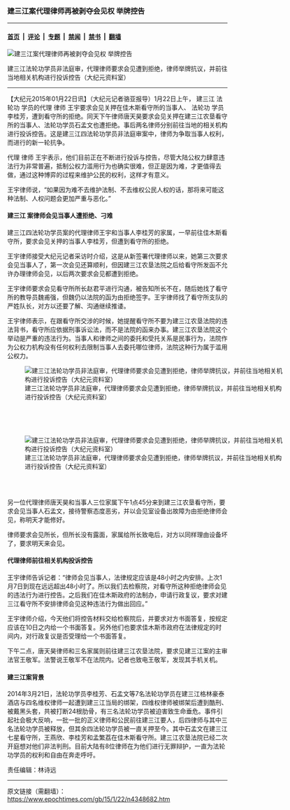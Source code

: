### 建三江案代理律师再被剥夺会见权 举牌控告

---

#### [首页](../../../..?n4348682) &nbsp;|&nbsp; [评论](../../../../../epoch-comment?n4348682) &nbsp;|&nbsp; [专题](../../../../../epoch-special?n4348682) &nbsp;|&nbsp; [禁闻](../../../../../epoch-news?n4348682) &nbsp;|&nbsp; [禁书](../../../../../books?n4348682) &nbsp;|&nbsp; [翻墙](https://github.com/gfw-breaker/nogfw/blob/master/README.md?n4348682)


<div><img alt="建三江案代理律师再被剥夺会见权 举牌控告" class="attachment-djy_600_400 size-djy_600_400 wp-post-image" src="https://i.epochtimes.com/assets/uploads/2015/01/150122030102941-600x400.jpg"/>
<div class="caption">
 <p>
  建三江法轮功学员非法庭审，代理律师要求会见遭到拒绝，律师举牌抗议，并前往当地相关机构进行投诉控告（大纪元资料室）
 </p>
</div></div><hr/><div class="post_content" id="artbody" itemprop="articleBody">
 <!-- article content begin -->
 <p>
  【大纪元2015年01月22日讯】（大纪元记者骆亚报导）1月22日上午，
  <ok href="https://www.epochtimes.com/gb/tag/%E5%BB%BA%E4%B8%89%E6%B1%9F.html">
   建三江
  </ok>
  <ok href="https://www.epochtimes.com/gb/tag/%E6%B3%95%E8%BD%AE%E5%8A%9F.html">
   法轮功
  </ok>
  学员的代理
  <ok href="https://www.epochtimes.com/gb/tag/%E5%BE%8B%E5%B8%88.html">
   律师
  </ok>
  王宇要求会见关押在佳木斯看守所的当事人、
  <ok href="https://www.epochtimes.com/gb/tag/%E6%B3%95%E8%BD%AE%E5%8A%9F.html">
   法轮功
  </ok>
  学员李桂芳，遭到看守所的拒绝。同天下午律师唐天昊要求会见关押在建三江农垦看守所的当事人、法轮功学员石孟文也遭拒绝。事后两名律师分别前往当地的相关机构进行投诉控告。这是建三江四法轮功学员非法庭审案中，律师为争取当事人权利，而进行的新一轮抗争。
 </p>
 <p>
  代理
  <ok href="https://www.epochtimes.com/gb/tag/%E5%BE%8B%E5%B8%88.html">
   律师
  </ok>
  王宇表示，他们目前正在不断进行投诉与控告，尽管大陆公权力肆意违法行为非常普遍，抵制公权力滥用行为也确实很难，但正是因为难，才更值得去做，通过这种博弈的过程来维护公民的权利，这样才有意义。
 </p>
 <p>
  王宇律师说，“如果因为难不去维护法制、不去维权公民人权的话，那将来可能这种法制、人权问题会更加严重与恶化。”
 </p>
 <p>
  <h4>
   <ok href="https://www.epochtimes.com/gb/tag/%E5%BB%BA%E4%B8%89%E6%B1%9F.html">
    建三江
   </ok>
   案律师会见当事人遭拒绝、刁难
  </h4>
  <p>
   建三江四法轮功学员案的代理律师王宇和当事人李桂芳的家属，一早前往佳木斯看守所，要求会见关押的当事人李桂芳，但遭到看守所的拒绝。
  </p>
  <p>
   王宇律师接受大纪元记者采访时介绍，这是从新签署代理律师以来，她第三次要求会见当事人了，第一次会见还算顺利，但因建三江农垦法院之后给看守所发函不允许办理律师会见，以后两次要求会见都遭到拒绝。
  </p>
  <p>
   王宇律师要求会见看守所所长赵君平进行沟通，被告知所长不在，随后她找了看守所的教导员魏甫强，但魏仍以法院的函为由拒绝签字。王宇律师找了看守所支队的严姓队长，对方以还要了解、沟通继续推诿。
  </p>
  <p>
   王宇律师表示，在跟看守所交涉的时候，她提醒看守所不要为建三江农垦法院的违法背书，看守所应依据刑事诉讼法，而不是法院的函来办事。建三江农垦法院这个举动是严重的违法行为。当事人和律师之间的委托和受托关系是民事行为，法院作为公权力机构没有任何权利去限制当事人去委托哪位律师，法院这种行为属于滥用公权力。
  </p>
  <p>
   <figure aria-describedby="caption-attachment-5824328" class="wp-caption aligncenter" id="attachment_5824328" style="width: 600px">
    <ok href=" https://i.epochtimes.com/assets/uploads/2015/01/150122030115941-600x800.jpg" rel="noreferrer noopener" target="_blank">
     <img alt="建三江法轮功学员非法庭审，代理律师要求会见遭到拒绝，律师举牌抗议，并前往当地相关机构进行投诉控告（大纪元资料室）" class="size-large wp-image-5824328" src="https://i.epochtimes.com/assets/uploads/2015/01/150122030115941-600x800.jpg" title="建三江法轮功学员非法庭审，代理律师要求会见遭到拒绝，律师举牌抗议，并前往当地相关机构进行投诉控告（大纪元资料室）"/>
    </ok>
    <br/><figcaption class="wp-caption-text" id="caption-attachment-5824328">
     建三江法轮功学员非法庭审，代理律师要求会见遭到拒绝，律师举牌抗议，并前往当地相关机构进行投诉控告（大纪元资料室）
    </figcaption><br/>
   </figure><br/>
   <br/>
   <figure aria-describedby="caption-attachment-5824349" class="wp-caption aligncenter" id="attachment_5824349" style="width: 600px">
    <ok href=" https://i.epochtimes.com/assets/uploads/2015/01/150122030111941-600x800.jpg" rel="noreferrer noopener" target="_blank">
     <img alt="建三江法轮功学员非法庭审，代理律师要求会见遭到拒绝，律师举牌抗议，并前往当地相关机构进行投诉控告（大纪元资料室）" class="size-large wp-image-5824349" src="https://i.epochtimes.com/assets/uploads/2015/01/150122030111941-600x800.jpg" title="建三江法轮功学员非法庭审，代理律师要求会见遭到拒绝，律师举牌抗议，并前往当地相关机构进行投诉控告（大纪元资料室）"/>
    </ok>
    <br/><figcaption class="wp-caption-text" id="caption-attachment-5824349">
     建三江法轮功学员非法庭审，代理律师要求会见遭到拒绝，律师举牌抗议，并前往当地相关机构进行投诉控告（大纪元资料室）
    </figcaption><br/>
   </figure><br/>
  </p>
  <p>
   另一位代理律师唐天昊和当事人三位家属下午1点45分来到建三江农垦看守所，要求会见当事人石孟文，接待警察态度恶劣，并以会见室设备出故障为由拒绝律师会见，称明天才能修好。
  </p>
  <p>
   律师要求会见所长，但所长没有露面，家属给所长致电后，对方以同样理由设备坏了，要求明天来会见。
  </p>
  <p>
   <h4>
    代理律师前往相关机构投诉控告
   </h4>
   <p>
    王宇律师告诉记者：“律师会见当事人，法律规定应该是48小时之内安排。上次1月7日到现在远远超出48小时了。所以我们去检察院，对看守所这种拒绝律师会见的违法行为进行控告。之后我们在佳木斯政府的法制办，申请行政复议，要求对建三江看守所不安排律师会见这种违法行为做出回应。”
   </p>
   <p>
    王宇律师介绍，今天他们将控告材料交给检察院后，并要求对方书面答复，按规定应该在10日之内给一个书面答复。另外他们也要求佳木斯市政府在法律规定的时间内，对行政复议是否受理给一个书面答复。
   </p>
   <p>
    下午二点，唐天昊律师和三名家属则前往建三江农垦法院，要求见建三江案的主审法官王敬军。法警说王敬军不在法院内。记者也致电王敬军，发现其手机关机。
   </p>
   <p>
    <h4>
     建三江案背景
    </h4>
    <p>
     2014年3月21日，法轮功学员李桂芳、石孟文等7名法轮功学员在建三江格林豪泰酒店与四名维权律师一起遭到建三江当局的绑架，四维权律师被绑架后遭到酷刑、被戴黑头套，共被打断24根肋骨，有三名法轮功学员被迫害致生命垂危。事件引起社会极大反响，一批一批的正义律师和公民前往建三江要人，后四律师与其中三名法轮功学员被释放，但其余四法轮功学员被一直关押至今。其中石孟文在建三江七星看守所，王燕欣、李桂芳和孟繁荔在佳木斯看守所。建三江农垦法院已经二次开庭想对他们非法判刑。目前大陆有8位律师在为他们进行无罪辩护，一直为法轮功学员的权利和自由在奔走呼吁。
    </p>
    <p>
     责任编辑：林诗远
    </p>
    <!-- article content end -->
    <div id="below_article_ad">
    </div>
   </p>
  </p>
 </p>
</div>


---

原文链接（需翻墙）：https://www.epochtimes.com/gb/15/1/22/n4348682.htm